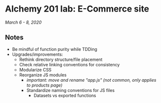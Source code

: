 # Alchemy 201 lab: E-Commerce site

_March 6 - 8, 2020_

## Notes

- Be mindful of function purity while TDDing
- Upgrades/improvements:
    - Rethink directory structure/file placement
    - Check relative linking conventions for consistency
    - Modularize CSS
    - Reorganize JS modules
        - _important: move and rename "app.js" (not common, only applies to products page)_
        - Standardize naming conventions for JS files
            - Datasets vs exported functions